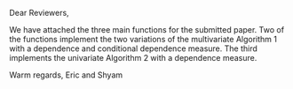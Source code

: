 Dear Reviewers,

We have attached the three main functions for the submitted paper. Two of the functions implement the two variations of the multivariate Algorithm 1 with a dependence and conditional dependence measure. The third implements the univariate Algorithm 2 with a dependence measure.

Warm regards,
Eric and Shyam
